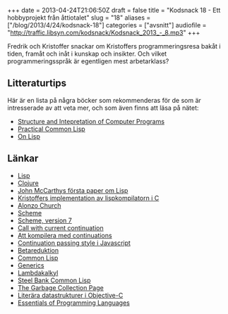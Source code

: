 +++
date = 2013-04-24T21:06:50Z
draft = false
title = "Kodsnack 18 - Ett hobbyprojekt från åttiotalet"
slug = "18"
aliases = ["/blog/2013/4/24/kodsnack-18"]
categories = ["avsnitt"]
audiofile = "http://traffic.libsyn.com/kodsnack/Kodsnack_2013_-_8.mp3"
+++

Fredrik och Kristoffer snackar om Kristoffers programmeringsresa bakåt i tiden, framåt och inåt i kunskap och insikter. Och vilket programmeringsspråk är egentligen mest arbetarklass?

## Litteraturtips ##

Här är en lista på några böcker som rekommenderas för de som är intresserade av att veta mer, och som även finns att läsa på nätet:


* [Structure and Intepretation of Computer Programs](http://mitpress.mit.edu/sicp/)
* [Practical Common Lisp](http://www.gigamonkeys.com/book/)
* [On Lisp](http://www.paulgraham.com/onlisp.html)

## Länkar ##

* [Lisp](https://en.wikipedia.org/wiki/Lisp_programming_language)
* [Clojure](https://en.wikipedia.org/wiki/Clojure)
* [John McCarthys första paper om Lisp](http://www-formal.stanford.edu/jmc/recursive.html)
* [Kristoffers implementation av lispkompilatorn i C](https://github.com/krig/LISP)
* [Alonzo Church](https://en.wikipedia.org/wiki/Alonzo_Church)
* [Scheme](http://schemers.org/)
* [Scheme, version 7](http://www.scheme-reports.org/)
* [Call with current continuation](https://en.wikipedia.org/wiki/Call-with-current-continuation)
* [Att kompilera med continuations](http://matt.might.net/articles/cps-conversion/)
* [Continuation passing style i Javascript](http://matt.might.net/articles/by-example-continuation-passing-style/)
* [Betareduktion](https://en.wikipedia.org/wiki/Beta_reduction#Reduction)
* [Common Lisp](https://en.wikipedia.org/wiki/Common_lisp)
* [Generics](https://en.wikipedia.org/wiki/Generic_programming)
* [Lambdakalkyl](http://sv.wikipedia.org/wiki/Lambdakalkyl)
* [Steel Bank Common Lisp](http://www.sbcl.org)
* [The Garbage Collection Page](http://www.cs.kent.ac.uk/people/staff/rej/gc.html)
* [Literära datastrukturer i Objective-C](http://clang.llvm.org/docs/ObjectiveCLiterals.html)
* [Essentials of Programming Languages](http://www.cs.indiana.edu/eopl/)

